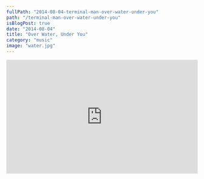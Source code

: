 ```yaml
---
fullPath: "2014-08-04-terminal-man-over-water-under-you"
path: "/terminal-man-over-water-under-you"
isBlogPost: true
date: "2014-08-04"
title: "Over Water, Under You"
category: "music"
image: "water.jpg"
---
```


<iframe width="100%" height="300" scrolling="no" frameborder="no" src="https://w.soundcloud.com/player/?url=https%3A//api.soundcloud.com/tracks/161700259&amp;color=%2300cc11&amp;auto_play=false&amp;hide_related=false&amp;show_comments=true&amp;show_user=true&amp;show_reposts=false&amp;visual=true"></iframe>